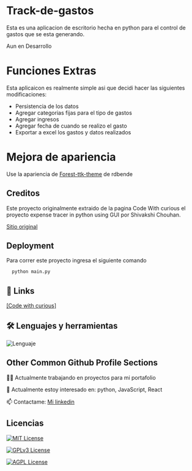 
# Track-de-gastos

Esta es una aplicacion de escritorio hecha en python para el control de gastos que se esta generando.

Aun en Desarrollo

# Funciones Extras
Esta aplicaicon es realmente simple asi que decidi hacer las siguientes modificaciones:

- Persistencia de los datos
- Agregar categorias fijas para el tipo de gastos
- Agregar ingresos 
- Agregar fecha de cuando se realizo el gasto
- Exportar a excel los gastos y datos realizados 

# Mejora de apariencia 
Use la apariencia de [Forest-ttk-theme](https://github.com/rdbende/Forest-ttk-theme) de rdbende 


## Creditos
Este proyecto originalmente extraido de la pagina Code With curious el proyecto expense tracer in python using GUI
por Shivakshi Chouhan.

[Sitio original](https://codewithcurious.com/)


## Deployment

Para correr este proyecto ingresa el siguiente comando

```bash
  python main.py
```

## 🔗 Links

[[Code with curious]](https://codewithcurious.com/projects/expense-tracer-in-python-using/)
## 🛠 Lenguajes y herramientas
![Lenguaje](https://img.shields.io/badge/Lenguaje-Python-blue)


## Other Common Github Profile Sections
👩‍💻 Actualmente trabajando en proyectos para mi portafolio

🧠 Actualmente estoy interesado en: python, JavaScript, React

📫 Contactame: [Mi linkedin](www.linkedin.com/in/samuel-salcedo-lucero-8a26041b8)

## Licencias

[![MIT License](https://img.shields.io/badge/License-MIT-green.svg)](https://choosealicense.com/licenses/mit/)

[![GPLv3 License](https://img.shields.io/badge/License-GPL%20v3-yellow.svg)](https://opensource.org/licenses/)

[![AGPL License](https://img.shields.io/badge/license-AGPL-blue.svg)](http://www.gnu.org/licenses/agpl-3.0)

